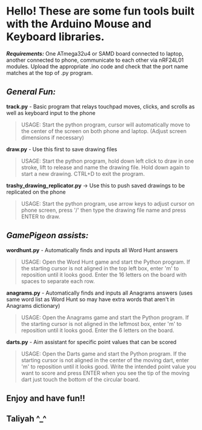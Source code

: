 # **Hello! These are some fun tools built with the Arduino Mouse and Keyboard libraries.**

***Requirements:***
One ATmega32u4 or SAMD board connected to laptop, another connected to phone, communicate to each other via nRF24L01 modules.
Upload the appropriate .ino code and check that the port name matches at the top of .py program.

## ***General Fun:***

**track.py** - Basic program that relays touchpad moves, clicks, and scrolls as well as keyboard input to the phone
> USAGE: Start the python program, cursor will automatically move to the center of the screen on both phone and laptop. (Adjust screen dimensions if necessary)

**draw.py** - Use this first to save drawing files
> USAGE: Start the python program, hold down left click to draw in one stroke, lift to release and name the drawing file. Hold down again to start a new drawing. CTRL+D to exit the program.

**trashy_drawing_replicator.py** -> Use this to push saved drawings to be replicated on the phone
> USAGE: Start the python program, use arrow keys to adjust cursor on phone screen, press '/' then type the drawing file name and press ENTER to draw.

## ***GamePigeon assists:***

**wordhunt.py** - Automatically finds and inputs all Word Hunt answers
> USAGE: Open the Word Hunt game and start the Python program. If the starting cursor is not aligned in the top left box, enter 'm' to reposition until it looks good. Enter the 16 letters on the board with spaces to separate each row.

**anagrams.py** - Automatically finds and inputs all Anagrams answers (uses same word list as Word Hunt so may have extra words that aren't in Anagrams dictionary)
> USAGE: Open the Anagrams game and start the Python program. If the starting cursor is not aligned in the leftmost box, enter 'm' to reposition until it looks good. Enter the 6 letters on the board.

**darts.py** - Aim assistant for specific point values that can be scored
> USAGE: Open the Darts game and start the Python program. If the starting cursor is not aligned in the center of the moving dart, enter 'm' to reposition until it looks good. Write the intended point value you want to score and press ENTER when you see the tip of the moving dart just touch the bottom of the circular board.

## Enjoy and have fun!!

## Taliyah ^_^
